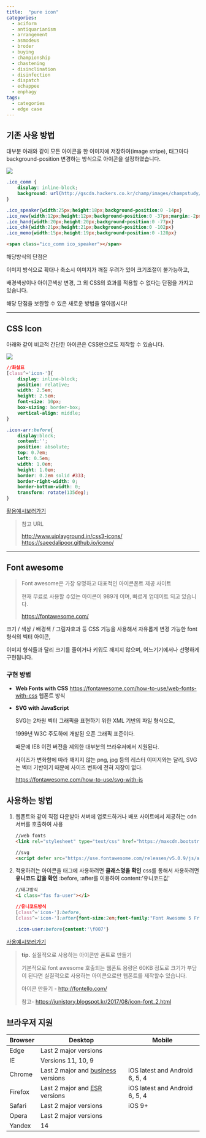 ```yaml
---
title:  "pure icon"
categories:
  - aciform
  - antiquarianism
  - arrangement
  - asmodeus
  - broder
  - buying
  - championship
  - chastening
  - disinclination
  - disinfection
  - dispatch
  - echappee
  - enphagy
tags:
  - categories
  - edge case
---
```




## 기존 사용 방법

대부분 아래와 같이 모든 아이콘을 한 이미지에 저장하여(image stripe), 태그마다 background-position 변경하는 방식으로 아이콘을 설정하였습니다.

<img src="http://gscdn.hackers.co.kr/champ/images/champstudy/common/bullet2.png">

```css
.ico_comm {
    display: inline-block;
    background: url(http://gscdn.hackers.co.kr/champ/images/champstudy/common/bullet2.png) no-repeat
}

.ico_speaker{width:25px;height:18px;background-position:0 -14px}
.ico_new{width:12px;height:12px;background-position:0 -37px;margin:-2px 0 0 7px;vertical-align:middle}
.ico_hand{width:20px;height:20px;background-position:0 -77px}
.ico_chk{width:21px;height:21px;background-position:0 -102px}
.ico_memo{width:15px;height:19px;background-position:0 -128px}
```

```html
<span class="ico_comm ico_speaker"></span>
```

해당방식의 단점은

이미지 방식으로 확대나 축소시 이미지가 깨질 우려가 있어 크기조절이 불가능하고,

배경색상이나 아이콘색상 변경, 그 외  CSS의 효과를 적용할 수 없다는 단점을 가지고 있습니다.

해당 단점을 보완할 수 있은 새로운 방법을 알아봅시다!



------



## CSS Icon

아래와 같이 비교적 간단한 아이콘은 CSS만으로도 제작할 수 있습니다.

<img src="http://www.hackersut.com/images/event/2018/040300/icon.gif">

```CSS
//화살표
[class^='icon-']{
    display: inline-block;
    position: relative;
    width: 2.5em;
    height: 2.5em;
    font-size: 10px;
    box-sizing: border-box;
    vertical-align: middle;
}

.icon-arr:before{
    display:block;
    content:'';
    position: absolute;
    top: 0.7em;
    left: 0.5em;
    width: 1.0em;
    height: 1.0em;
    border: 0.2em solid #333;
    border-right-width: 0;
    border-bottom-width: 0;
    transform: rotate(135deg);
}
```



[활용예시보러가기](http://13.124.101.236/khy_work/02_icon_css_example.html)



> 참고 URL 
>
> <http://www.uiplayground.in/css3-icons/>
> <https://saeedalipoor.github.io/icono/>



------



## Font awesome

> Font awesome은 가장 유명하고 대표적인 아이콘폰트 제공 사이트
>
> 현재 무료로 사용할 수있는 아이콘이 989개 이며, 빠르게 업데이트 되고 있습니다.
>
> https://fontawesome.com/



크기 / 색상 / 배경색 / 그림자효과 등 CSS 기능을 사용해서 자유롭게 변경 가능한 font 형식의 벡터 아이콘,

이미지 형식들과 달리 크기를 줄이거나 키워도 깨지지 않으며, 어느기기에서나 선명하게 구현됩니다.



### 구현 방법

- **Web Fonts with CSS**
  https://fontawesome.com/how-to-use/web-fonts-with-css
  웹폰트 방식


- **SVG with JavaScript** 

  SVG는 2차원 벡터 그래픽을 표현하기 위한 XML 기반의 파일 형식으로, 

  1999년 W3C 주도하에 개발된 오픈 그래픽 표준이다. 

  때문에 IE8 이전 버전을 제외한 대부분의 브라우저에서 지원된다. 

  사이즈가 변화함에 따라 깨지지 않는 png, jpg 등의 레스터 이미지와는 달리, SVG는 벡터 기반이기 때문에 사이즈 변화에 전혀 지장이 없다.

  https://fontawesome.com/how-to-use/svg-with-js

  



## 사용하는 방법

1. 웹폰트와 같이 직접 다운받아 서버에 업로드하거나 배포 사이트에서 제공하는 cdn서버를 호출하여 사용

   ```html
   //web fonts
   <link rel="stylesheet" type="text/css" href="https://maxcdn.bootstrapcdn.com/font-awesome/4.4.0/css/font-awesome.min.css"/> 

   //svg
   <script defer src="https://use.fontawesome.com/releases/v5.0.9/js/all.js" integrity="sha384-8iPTk2s/jMVj81dnzb/iFR2sdA7u06vHJyyLlAd4snFpCl/SnyUjRrbdJsw1pGIl" crossorigin="anonymous"></script>
   ```

2. 적용하려는 아이콘을 태그에 사용하려면 **클래스명을 확인**
   css를 통해서 사용하려면 **유니코드 값을 확인** :before, :after를 이용하여 content:'유니코드값'

   ```html
   //태그방식
   <i class="fas fa-user"></i>
   ```

   ```css
   //유니코드방식
   [class^='icon-']:before,
   [class^='icon-']:after{font-size:2em;font-family:"Font Awesome 5 Free";font-weight:900;vertical-align:middle}

   .icon-user:before{content:'\f007'}
   ```




[사용예시보러가기](http://13.124.101.236/khy_work/02_icon_font_example.html)



> **tip.** 실질적으로 사용하는 아이콘만 폰트로 만들기
>
> 기본적으로 font awesome 호출되는 웹폰트 용량은 60KB 정도로 크기가 부담이 된다면 실질적으로 사용하는 아이콘으로만 웹폰트를 제작할수 있습니다.
>
> 아이콘 만들기 - http://fontello.com/
>
> 참고- https://junistory.blogspot.kr/2017/08/icon-font_2.html





## 브라우저 지원

| Browser | Desktop                                                      | Mobile                         |
| ------- | ------------------------------------------------------------ | ------------------------------ |
| Edge    | Last 2 major versions                                        |                                |
| IE      | Versions 11, 10, 9                                           |                                |
| Chrome  | Last 2 major and [business](https://enterprise.google.com/chrome/chrome-browser) versions | iOS latest and Android 6, 5, 4 |
| Firefox | Last 2 major and [ESR](https://www.mozilla.org/en-US/firefox/organizations) versions | iOS latest and Android 6, 5, 4 |
| Safari  | Last 2 major versions                                        | iOS 9+                         |
| Opera   | Last 2 major versions                                        |                                |
| Yandex  | 14                                                           |                                |
